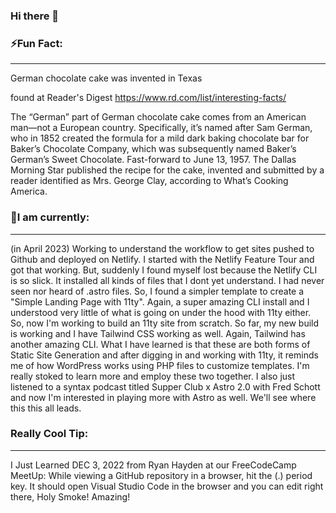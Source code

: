 ### Hi there 👋

<!--
**Sturke/Sturke** is a ✨ _special_ ✨ repository because its `README.md` (this file) appears on your GitHub profile.

Here are some ideas to get you started:

- 🔭 I’m currently working on ...
- 🌱 I’m currently learning ...
- 👯 I’m looking to collaborate on ...
- 🤔 I’m looking for help with ...
- 💬 Ask me about ...
- 📫 How to reach me: ...
- 😄 Pronouns: ...
- ⚡ Fun fact: ...
-->
### ⚡Fun Fact: 
<hr />
German chocolate cake was invented in Texas<br />

found at Reader's Digest https://www.rd.com/list/interesting-facts/

The “German” part of German chocolate cake comes from an American man—not a European country. Specifically, it’s named after Sam German, who in 1852 created the formula for a mild dark baking chocolate bar for Baker’s Chocolate Company, which was subsequently named Baker’s German’s Sweet Chocolate. Fast-forward to June 13, 1957. The Dallas Morning Star published the recipe for the cake, invented and submitted by a reader identified as Mrs. George Clay, according to What’s Cooking America.

### 🔭I am currently:  
<hr />
 (in April 2023) Working to understand the workflow to get sites pushed to Github and deployed on Netlify. I started with the Netlify Feature Tour and got that working. But, suddenly I found myself lost because the Netlify CLI is so slick. It installed all kinds of files that I dont yet understand. I had never seen nor heard of .astro files. So, I found a simpler template to create a "Simple Landing Page with 11ty". Again, a super amazing CLI install and I understood very little of what is going on under the hood with 11ty either. So, now I'm working to build an 11ty site from scratch. So far, my new build is working and I have Tailwind CSS working as well. Again, Tailwind has another amazing CLI. What I have learned is that these are both forms of Static Site Generation and after digging in and working with 11ty, it reminds me of how WordPress works using PHP files to customize templates. I'm really stoked to learn more and employ these two together. I also just listened to a syntax podcast titled Supper Club x Astro 2.0 with Fred Schott and now I'm interested in playing more with Astro as well. We'll see where this this all leads. 

### Really Cool Tip: 
 <hr />
 I Just Learned DEC 3, 2022 from Ryan Hayden at our FreeCodeCamp MeetUp:
While viewing a GitHub repository in a browser, hit the (.) period key. It should open Visual Studio Code in the browser and you can edit right there, Holy Smoke! Amazing! 





